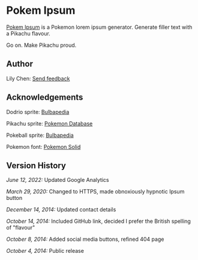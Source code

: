 Pokem Ipsum
===========

[Pokem Ipsum](https://pokemipsum.com/) is a Pokemon lorem ipsum generator. Generate filler text with a Pikachu flavour.

Go on. Make Pikachu proud.

Author
------

Lily Chen: [Send feedback](mailto:github@pokemipsum.com)

Acknowledgements
----------------

Dodrio sprite: [Bulbapedia](https://bulbapedia.bulbagarden.net/wiki/Dodrio_%28Pok%C3%A9mon%29)

Pikachu sprite: [Pokemon Database](https://pokemondb.net/sprites/pikachu)

Pokeball sprite: [Bulbapedia](https://bulbapedia.bulbagarden.net/wiki/Poké_Ball_%28item%29#Pok.C3.A9_Ball)

Pokemon font: [Pokemon Solid](https://www.dafont.com/pokemon.font)

Version History
---------------
*June 12, 2022:* Updated Google Analytics

*March 29, 2020:* Changed to HTTPS, made obnoxiously hypnotic Ipsum button

*December 14, 2014:* Updated contact details

*October 14, 2014:* Included GitHub link, decided I prefer the British spelling of "flavour"

*October 8, 2014:* Added social media buttons, refined 404 page

*October 4, 2014:* Public release
